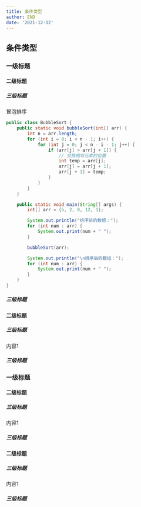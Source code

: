 ```yaml
---
title: 条件类型
author: END
date: '2021-12-12'
---
```


## 条件类型

### 一级标题

#### 二级标题

##### 三级标题

冒泡排序

```java
public class BubbleSort {
    public static void bubbleSort(int[] arr) {
        int n = arr.length;
        for (int i = 0; i < n - 1; i++) {
            for (int j = 0; j < n - i - 1; j++) {
                if (arr[j] > arr[j + 1]) {
                    // 交换相邻元素的位置
                    int temp = arr[j];
                    arr[j] = arr[j + 1];
                    arr[j + 1] = temp;
                }
            }
        }
    }

    public static void main(String[] args) {
        int[] arr = {5, 2, 8, 12, 1};

        System.out.println("排序前的数组：");
        for (int num : arr) {
            System.out.print(num + " ");
        }

        bubbleSort(arr);

        System.out.println("\n排序后的数组：");
        for (int num : arr) {
            System.out.print(num + " ");
        }
    }
}
```



##### 三级标题

#### 二级标题

##### 三级标题

内容1

##### 三级标题

### 一级标题

#### 二级标题

##### 三级标题

内容1

##### 三级标题

#### 二级标题

##### 三级标题

内容1

##### 三级标题

